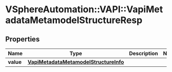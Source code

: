 # VSphereAutomation::VAPI::VapiMetadataMetamodelStructureResp

## Properties
Name | Type | Description | Notes
------------ | ------------- | ------------- | -------------
**value** | [**VapiMetadataMetamodelStructureInfo**](VapiMetadataMetamodelStructureInfo.md) |  | 


